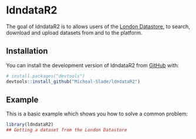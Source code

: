 
# ldndataR2

<!-- badges: start -->
<!-- badges: end -->

The goal of ldndataR2 is to allows users of the [London Datastore](https://data.london.gov.uk/), to search, download and upload datasets from and to the platform.

## Installation

You can install the development version of ldndataR2 from [GitHub](https://github.com/) with:

``` r
# install.packages("devtools")
devtools::install_github("Micheal-Slade/ldndataR2")
```

## Example

This is a basic example which shows you how to solve a common problem:

``` r
library(ldndataR2)
## Getting a dataset from the London Datastore
```

